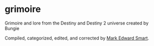 # grimoire

Grimoire and lore from the Destiny and Destiny 2 universe created by Bungie

Compiled, categorized, edited, and corrected by [Mark Edward Smart](http://www.markedwardsmart.com).

